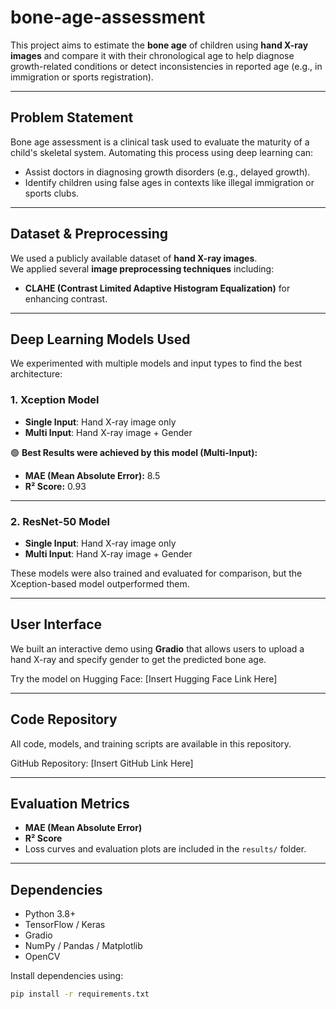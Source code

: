 # bone-age-assessment

This project aims to estimate the **bone age** of children using **hand X-ray images** and compare it with their chronological age to help diagnose growth-related conditions or detect inconsistencies in reported age (e.g., in immigration or sports registration).

---

## Problem Statement

Bone age assessment is a clinical task used to evaluate the maturity of a child's skeletal system. Automating this process using deep learning can:
- Assist doctors in diagnosing growth disorders (e.g., delayed growth).
- Identify children using false ages in contexts like illegal immigration or sports clubs.

---

## Dataset & Preprocessing

We used a publicly available dataset of **hand X-ray images**.  
We applied several **image preprocessing techniques** including:
- **CLAHE (Contrast Limited Adaptive Histogram Equalization)** for enhancing contrast.

---

## Deep Learning Models Used

We experimented with multiple models and input types to find the best architecture:

### 1. Xception Model

- **Single Input**: Hand X-ray image only  
- **Multi Input**: Hand X-ray image + Gender  

🟢 **Best Results were achieved by this model (Multi-Input):**
- **MAE (Mean Absolute Error):** 8.5
- **R² Score:** 0.93

---

### 2. ResNet-50 Model

- **Single Input**: Hand X-ray image only  
- **Multi Input**: Hand X-ray image + Gender  

These models were also trained and evaluated for comparison, but the Xception-based model outperformed them.

---

## User Interface

We built an interactive demo using **Gradio** that allows users to upload a hand X-ray and specify gender to get the predicted bone age.

Try the model on Hugging Face: [Insert Hugging Face Link Here]

---

## Code Repository

All code, models, and training scripts are available in this repository.

 GitHub Repository: [Insert GitHub Link Here]

---

## Evaluation Metrics

- **MAE (Mean Absolute Error)**
- **R² Score**
- Loss curves and evaluation plots are included in the `results/` folder.

---

##  Dependencies

- Python 3.8+
- TensorFlow / Keras
- Gradio
- NumPy / Pandas / Matplotlib
- OpenCV

Install dependencies using:

```bash
pip install -r requirements.txt
